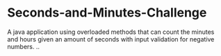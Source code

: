 # Seconds-and-Minutes-Challenge
A java application  using overloaded methods that can count the minutes and hours given an amount of seconds with input validation for negative numbers.
..
